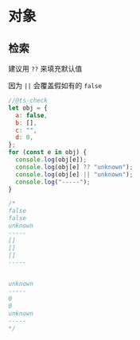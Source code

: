 # 对象

## 检索

建议用 `??` 来填充默认值

因为 `||` 会覆盖假如有的 `false`

```js
//@ts-check
let obj = {
  a: false,
  b: [],
  c: "",
  d: 0,
};
for (const e in obj) {
  console.log(obj[e]);
  console.log(obj[e] ?? "unknown");
  console.log(obj[e] || "unknown");
  console.log("-----");
}

/*
false
false
unknown
-----
[]
[]
[]
-----


unknown
-----
0
0
unknown
-----
*/
```
